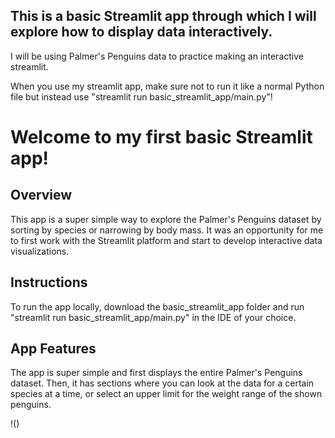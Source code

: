 ## This is a basic Streamlit app through which I will explore how to display data interactively.    
I will be using Palmer's Penguins data to practice making an interactive streamlit.   
     
When you use my streamlit app, make sure not to run it like a normal Python file but instead use "streamlit run basic_streamlit_app/main.py"!

# Welcome to my first basic Streamlit app!

## Overview

This app is a super simple way to explore the Palmer's Penguins dataset by sorting by species or narrowing by body mass. It was an opportunity for me to first work with the Streamlit platform and start to develop interactive data visualizations. 

## Instructions 

To run the app locally, download the basic_streamlit_app folder and run "streamlit run basic_streamlit_app/main.py" in the IDE of your choice. 

## App Features

The app is super simple and first displays the entire Palmer's Penguins dataset. Then, it has sections where you can look at the data for a certain species at a time, or select an upper limit for the weight range of the shown penguins. 

!()



